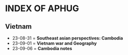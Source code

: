 **INDEX OF APHUG**
==========

Vietnam
----------
- 23-08-31 = **Southeast asian perspectives: Cambodia**
- 23-09-01 = **Vietnam war and Geography**
- 23-09-06 = **Cambodia notes**
